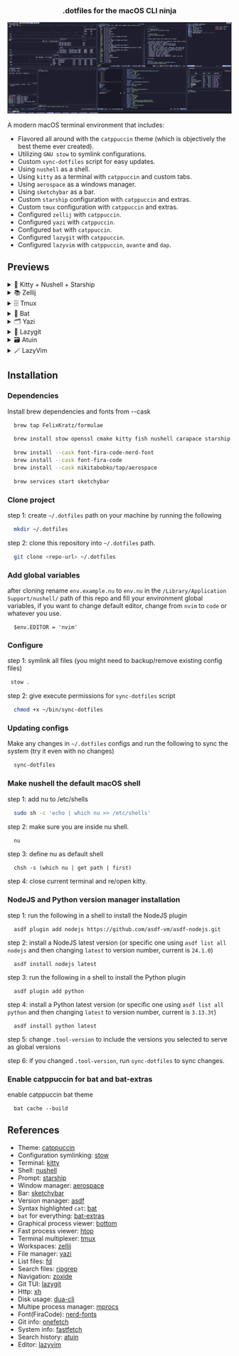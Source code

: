 <h3 align="center">
	.dotfiles for the macOS CLI ninja
</h3>

<p align="center">
  <img src="assets/res.webp"/>
</p>

A modern macOS terminal environment that includes:

- Flavored all around with the `catppuccin` theme (which is objectively the best theme ever created).
- Utilizing `GNU stow` to symlink configurations.
- Custom `sync-dotfiles` script for easy updates.
- Using `nushell` as a shell.
- Using `kitty` as a terminal with `catppuccin` and custom tabs.
- Using `aerospace` as a windows manager.
- Using `sketchybar` as a bar.
- Custom `starship` configuration with `catppuccin` and extras.
- Custom `tmux` configuration with `catppuccin` and extras.
- Configured `zellij` with `catppuccin`.
- Configured `yazi` with `catppuccin`.
- Configured `bat` with `catppuccin`.
- Configured `lazygit` with `catppuccin`.
- Configured `lazyvim` with `catppuccin`, `avante` and `dap`.

## Previews

<details>
<summary>🚀 Kitty + Nushell + Starship</summary>
<img src="assets/starship.webp"/>
</details>
<details>
<summary>📚 Zellij</summary>
<img src="assets/zellij.webp"/>
</details>
<details>
<summary>🗄️ Tmux</summary>
<img src="assets/tmux.webp"/>
</details>
<details>
<summary>🦇 Bat</summary>
<img src="assets/bat.webp"/>
</details>
<details>
<summary>🗂️ Yazi</summary>
<img src="assets/yazi.webp"/>
</details>
<details>
<summary>🧮 Lazygit</summary>
<img src="assets/lazygit.webp"/>
</details>
<details>
<summary>🗃️ Atuin</summary>
<img src="assets/atuin.webp"/>
</details>
<details>
<summary>🪄 LazyVim</summary>
<img src="assets/lazyvim.webp"/>
</details>

## Installation

### Dependencies

Install brew dependencies and fonts from --cask

```bash
  brew tap FelixKratz/formulae
```

```bash
  brew install stow openssl cmake kitty fish nushell carapace starship asdf bat bat-extras onefetch fastfetch bottom htop zellij yazi ffmpeg sevenzip jq poppler fd ripgrep fzf zoxide resvg imagemagick font-symbols-only-nerd-font gpg gawk tmux lazygit xh dua-cli mprocs atuin neovim sketchybar 
```

```bash
  brew install --cask font-fira-code-nerd-font
  brew install --cask font-fira-code
  brew install --cask nikitabobko/tap/aerospace
```

```bash
  brew services start sketchybar
```

### Clone project

step 1: create `~/.dotfiles` path on your machine by running the following

```bash
  mkdir ~/.dotfiles
```

step 2: clone this repository into `~/.dotfiles` path.

```bash
  git clone <repo-url> ~/.dotfiles
```

### Add global variables

after cloning rename `env.example.nu` to `env.nu` in the `/Library/Application Support/nushell/` path of this repo and fill your environment global variables,
if you want to change default editor, change from `nvim` to `code` or whatever you use.

```nu
  $env.EDITOR = 'nvim'
```

### Configure

step 1: symlink all files (you might need to backup/remove existing config files)

```bash
 stow .
```

step 2: give execute permissions for `sync-dotfiles` script

```bash
  chmod +x ~/bin/sync-dotfiles
```

### Updating configs

Make any changes in `~/.dotfiles` configs and run the following to sync the system (try it even with no changes)

```bash
  sync-dotfiles
```

### Make nushell the default macOS shell

step 1: add nu to /etc/shells

```bash
  sudo sh -c 'echo | which nu >> /etc/shells'
```

step 2: make sure you are inside nu shell.

```bash
  nu
```

step 3: define nu as default shell

```nu
  chsh -s (which nu | get path | first)
```

step 4: close current terminal and re/open kitty.

### NodeJS and Python version manager installation

step 1: run the following in a shell to install the NodeJS plugin

```nu
  asdf plugin add nodejs https://github.com/asdf-vm/asdf-nodejs.git
```

step 2: install a NodeJS latest version (or specific one using `asdf list all nodejs` and then changing `latest` to version number, current is `24.1.0`)

```nu
  asdf install nodejs latest
```

step 3: run the following in a shell to install the Python plugin

```nu
  asdf plugin add python
```

step 4: install a Python latest version (or specific one using `asdf list all python` and then changing `latest` to version number, current is `3.13.3t`)

```nu
  asdf install python latest
```

step 5: change `.tool-version` to include the versions you selected to serve as global versions

step 6: if you changed `.tool-version`, run `sync-dotfiles` to sync changes.

### Enable catppuccin for bat and bat-extras

enable catppuccin bat theme

```nu
  bat cache --build
```

## References

- Theme: [catppuccin](https://catppuccin.com/)
- Configuration symlinking: [stow](https://www.gnu.org/software/stow/)
- Terminal: [kitty](https://sw.kovidgoyal.net/kitty/)
- Shell: [nushell](https://www.nushell.sh/)
- Prompt: [starship](https://starship.rs/)
- Window manager: [aerospace](https://nikitabobko.github.io/AeroSpace/guide)
- Bar: [sketchybar](https://felixkratz.github.io/SketchyBar/)
- Version manager: [asdf](https://asdf-vm.com/)
- Syntax highlighted `cat`: [bat](http://github.com/sharkdp/bat)
- `bat` for everything: [bat-extras](https://github.com/eth-p/bat-extras)
- Graphical process viewer: [bottom](https://github.com/ClementTsang/bottom)
- Fast process viewer: [htop](https://htop.dev/)
- Terminal multiplexer: [tmux](https://github.com/tmux/tmux/wiki)
- Workspaces: [zellij](https://zellij.dev/)
- File manager: [yazi](https://yazi-rs.github.io/)
- List files: [fd](https://github.com/sharkdp/fd)
- Search files: [ripgrep](https://github.com/BurntSushi/ripgrep)
- Navigation: [zoxide](https://github.com/ajeetdsouza/zoxide)
- Git TUI: [lazygit](https://github.com/jesseduffield/lazygit)
- Http: [xh](https://github.com/ducaale/xh)
- Disk usage: [dua-cli](https://github.com/Byron/dua-cli)
- Multipe process manager: [mprocs](https://github.com/pvolok/mprocs)
- Font(FiraCode): [nerd-fonts](https://www.nerdfonts.com/)
- Git info: [onefetch](https://github.com/o2sh/onefetch)
- System info: [fastfetch](https://github.com/fastfetch-cli/fastfetch)
- Search history: [atuin](https://github.com/atuinsh/atuin)
- Editor: [lazyvim](https://www.lazyvim.org/)
